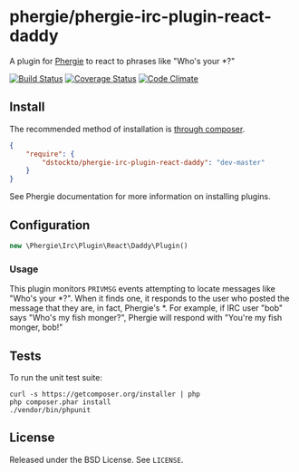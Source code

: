 # phergie/phergie-irc-plugin-react-daddy

A plugin for [Phergie](http://github.com/phergie/phergie-irc-bot-react/) to react to phrases like "Who's your *?"

[![Build Status](https://secure.travis-ci.org/dstockto/phergie-irc-plugin-react-daddy.png?branch=master)](http://travis-ci.org/dstockto/phergie-irc-plugin-react-daddy)
[![Coverage Status](https://coveralls.io/repos/dstockto/phergie-irc-plugin-react-daddy/badge.png)](https://coveralls.io/r/dstockto/phergie-irc-plugin-react-daddy)
[![Code Climate](https://codeclimate.com/github/dstockto/phergie-irc-plugin-react-daddy/badges/gpa.svg)](https://codeclimate.com/github/dstockto/phergie-irc-plugin-react-daddy)

## Install

The recommended method of installation is [through composer](http://getcomposer.org).

```JSON
{
    "require": {
        "dstockto/phergie-irc-plugin-react-daddy": "dev-master"
    }
}
```

See Phergie documentation for more information on installing plugins.

## Configuration

```php
new \Phergie\Irc\Plugin\React\Daddy\Plugin()
```

### Usage

This plugin monitors `PRIVMSG` events attempting to locate messages like "Who's your *?". When it finds 
one, it responds to the user who posted the message that they are, in fact, Phergie's *. For example, if IRC user
"bob" says "Who's my fish monger?", Phergie will respond with "You're my fish monger, bob!"

## Tests

To run the unit test suite:

```
curl -s https://getcomposer.org/installer | php
php composer.phar install
./vendor/bin/phpunit
```

## License

Released under the BSD License. See `LICENSE`.
